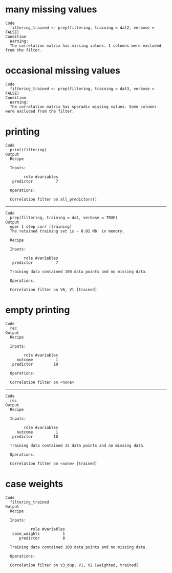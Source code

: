 # many missing values

    Code
      filtering_trained <- prep(filtering, training = dat2, verbose = FALSE)
    Condition
      Warning:
      The correlation matrix has missing values. 1 columns were excluded from the filter.

# occasional missing values

    Code
      filtering_trained <- prep(filtering, training = dat3, verbose = FALSE)
    Condition
      Warning:
      The correlation matrix has sporadic missing values. Some columns were excluded from the filter.

# printing

    Code
      print(filtering)
    Output
      Recipe
      
      Inputs:
      
            role #variables
       predictor          7
      
      Operations:
      
      Correlation filter on all_predictors()

---

    Code
      prep(filtering, training = dat, verbose = TRUE)
    Output
      oper 1 step corr [training] 
      The retained training set is ~ 0.01 Mb  in memory.
      
      Recipe
      
      Inputs:
      
            role #variables
       predictor          7
      
      Training data contained 100 data points and no missing data.
      
      Operations:
      
      Correlation filter on V6, V1 [trained]

# empty printing

    Code
      rec
    Output
      Recipe
      
      Inputs:
      
            role #variables
         outcome          1
       predictor         10
      
      Operations:
      
      Correlation filter on <none>

---

    Code
      rec
    Output
      Recipe
      
      Inputs:
      
            role #variables
         outcome          1
       predictor         10
      
      Training data contained 32 data points and no missing data.
      
      Operations:
      
      Correlation filter on <none> [trained]

# case weights

    Code
      filtering_trained
    Output
      Recipe
      
      Inputs:
      
               role #variables
       case_weights          1
          predictor          8
      
      Training data contained 100 data points and no missing data.
      
      Operations:
      
      Correlation filter on V3_dup, V1, V2 [weighted, trained]

